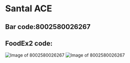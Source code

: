 
# Santal ACE

## Bar code:8002580026267

## FoodEx2 code:













![Image of 8002580026267](https://static.openfoodfacts.org/images/products/800/034/047/0817/front_fr.7.400.jpg)
![Image of 8002580026267](https://world.openfoodfacts.org/images/products/800/258/002/6267/2.jpg)


